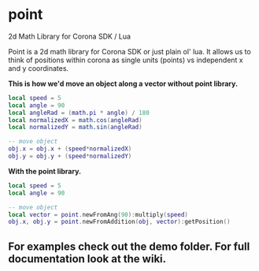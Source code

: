 #  point
2d Math Library for Corona SDK / Lua

Point is a 2d math library for Corona SDK or just plain ol' lua.  It allows us to think of positions within corona as single units (points) vs independent x and y coordinates.

**This is how we'd move an object along a vector without point library.**

```lua 
local speed = 5
local angle = 90
local angleRad = (math.pi * angle) / 180
local normalizedX = math.cos(angleRad)
local normalizedY =	math.sin(angleRad)

-- move object
obj.x = obj.x + (speed*normalizedX)
obj.y = obj.y + (speed*normalizedY)
```

**With the point library.**
```lua
local speed = 5
local angle = 90

-- move object
local vector = point.newFromAng(90):multiply(speed)
obj.x, obj.y = point.newFromAddition(obj, vector):getPosition()
```

## For examples check out the demo folder.  For full documentation look at the wiki.
